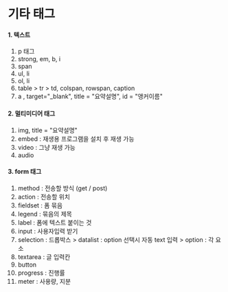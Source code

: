# 기타 태그

#### 1. 텍스트

1. p 태그
2. strong, em, b, i
3. span
4. ul, li
5. ol, li
6. table > tr > td, colspan, rowspan, caption
7. a , target="_blank", title = "요약설명", id = "앵커이름"



#### 2. 멀티미디어 태그

1. img, title = "요약설명"
2. embed : 재생용 프로그램을 설치 후 재생 가능
3. video : 그냥 재생 가능
4. audio



#### 3. form 태그

1. method : 전송할 방식 (get / post)
2. action :  전송할 위치
3. fieldset : 폼 묶음
4. legend : 묶음의 제목
5. label : 폼에 텍스트 붙이는 것
6. input : 사용자입력 받기
7. selection : 드롭박스 > datalist : option 선택시 자동 text 입력 > option : 각 요소
8. textarea : 글 입력칸
9. button
10. progress : 진행률
11. meter : 사용량, 지분